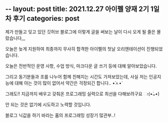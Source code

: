 --
layout: post
title: 2021.12.27 아이펠 양재 2기 1일차 후기
categories: post
--

제가 만들고 잊고 있던 깃허브 블로그에 이렇게 글을 써보는 날이 다시 오게 될 줄은 몰랐습니다,,,

오늘은 늦게 지원하여 최종까지 무사히 합격한 아이펠의 첫날 오리엔테이션이 진행되었습니다.

오늘은 전반적인 운영 사항, 수업 방식, 마크다운 글 쓰기 등에 대해 알아보았습니다.

그리고 동기분들과 조를 나누어 함께 친해지는 시간도 가져보았는데, 사실 저는 인공지능에 대해 아는 것이 많이 없어서 약간은 걱정되긴 합니다.. •̀ㅅ•́

그래도!! 지금까지 배우고 갖춰온 프로그래밍 실력으로 최선을 다해보려구요 ೕ(•̀ᴗ•́)

안 되는 것은 없기에 시도하고 노력할 것입니다.

블로그 닉값을 하기 바라는 횸의 프로그래밍 성장기 많관부..!